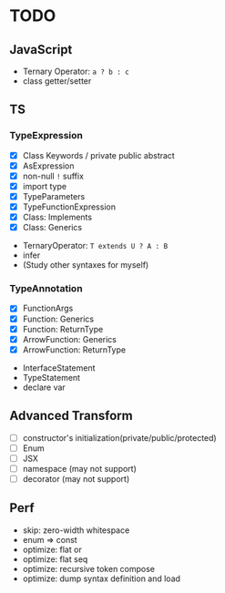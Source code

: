 # TODO

## JavaScript

- Ternary Operator: `a ? b : c`
- class getter/setter

## TS

### TypeExpression

- [x] Class Keywords / private public abstract
- [x] AsExpression
- [x] non-null `!` suffix
- [x] import type
- [x] TypeParameters
- [x] TypeFunctionExpression
- [x] Class: Implements
- [x] Class: Generics
- TernaryOperator: `T extends U ? A : B`
- infer
- (Study other syntaxes for myself)

### TypeAnnotation

- [x] FunctionArgs
- [x] Function: Generics
- [x] Function: ReturnType
- [x] ArrowFunction: Generics
- [x] ArrowFunction: ReturnType
- InterfaceStatement
- TypeStatement
- declare var 

## Advanced Transform

- [ ] constructor's initialization(private/public/protected)
- [ ] Enum
- [ ] JSX
- [ ] namespace (may not support)
- [ ] decorator (may not support)

## Perf

- skip: zero-width whitespace
- enum => const
- optimize: flat or
- optimize: flat seq
- optimize: recursive token compose
- optimize: dump syntax definition and load